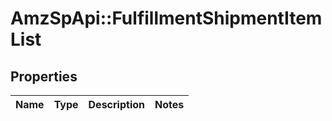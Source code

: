 # AmzSpApi::FulfillmentShipmentItemList

## Properties
Name | Type | Description | Notes
------------ | ------------- | ------------- | -------------

